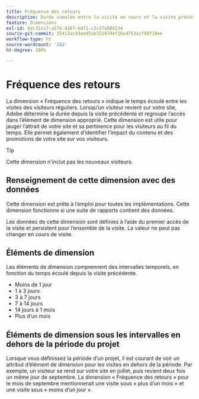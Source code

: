 ```yaml
---
title: Fréquence des retours
description: Durée cumulée entre la visite en cours et la visite précédente.
feature: Dimensions
exl-id: 8ec31e17-a57d-416f-b471-c2c37a98d134
source-git-commit: 35413ac43eed5ab7218794f26e4753acf08f18ee
workflow-type: ht
source-wordcount: '252'
ht-degree: 100%

---
```


# Fréquence des retours

La dimension « Fréquence des retours » indique le temps écoulé entre les visites des visiteurs réguliers. Lorsqu’un visiteur revient sur votre site, Adobe détermine la durée depuis la visite précédente et regroupe l’accès dans l’élément de dimension approprié. Cette dimension est utile pour jauger l’attrait de votre site et sa pertinence pour les visiteurs au fil du temps. Elle permet également d’identifier l’impact du contenu et des promotions de votre site sur vos visiteurs.

>[!TIP]
>
>Cette dimension n’inclut pas les nouveaux visiteurs.

## Renseignement de cette dimension avec des données

Cette dimension est prête à l’emploi pour toutes les implémentations. Cette dimension fonctionne si une suite de rapports contient des données.

Les données de cette dimension sont définies à l’aide du premier accès de la visite et persistent pour l’ensemble de la visite. La valeur ne peut pas changer en cours de visite.

## Éléments de dimension

Les éléments de dimension comprennent des intervalles temporels, en fonction du temps écoulé depuis la visite précédente.

* Moins de 1 jour
* 1 à 3 jours
* 3 à 7 jours
* 7 à 14 jours
* 14 jours à 1 mois
* Plus d’un mois

## Éléments de dimension sous les intervalles en dehors de la période du projet

Lorsque vous définissez la période d’un projet, il est courant de voir un attribut d’élément de dimension pour les visites en dehors de la période. Par exemple, un visiteur se rend sur votre site en juillet, puis revient deux fois un même jour de septembre. La dimension « Fréquence des retours » pour le mois de septembre mentionnerait une visite sous « plus d’un mois » et une visite sous « moins d’un jour ».
